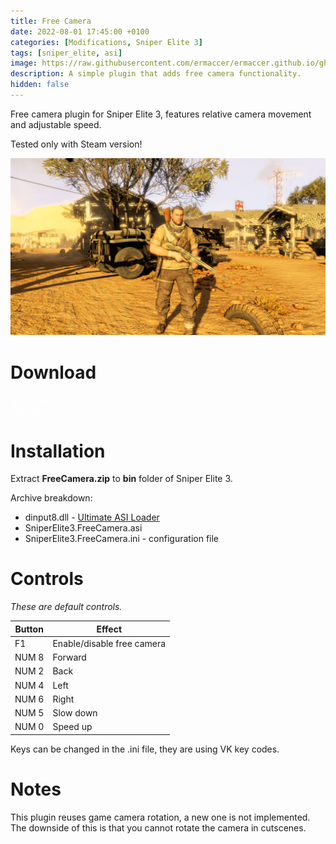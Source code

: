 ```yaml
---
title: Free Camera
date: 2022-08-01 17:45:00 +0100
categories: [Modifications, Sniper Elite 3]
tags: [sniper_elite, asi]   
image: https://raw.githubusercontent.com/ermaccer/ermaccer.github.io/gh-pages/assets/mods/se3/freecam/1.jpg
description: A simple plugin that adds free camera functionality.
hidden: false
---
```


Free camera plugin for Sniper Elite 3, features relative camera movement and adjustable speed.

<div class="alert bg-dark">
    Tested only with Steam version!
</div>


![Preview](https://raw.githubusercontent.com/ermaccer/ermaccer.github.io/gh-pages/assets/mods/se3/freecam/1.jpg)

# Download

<a class="btn btn-block btn-dark bg-dark text-gray btn-lg" style="color: white;" href="https://github.com/ermaccer/SniperElite3.FreeCamera/releases/latest/download/FreeCamera.zip" role="button">
<i class="fas fa-download"></i>
Download
</a>
<br>
<a class="btn btn-block btn-dark bg-dark text-gray btn-lg" style="color: white;" href="https://github.com/ermaccer/SniperElite3.FreeCamera/" role="button">
<i class="fab fa-github"></i>
Source
</a>


# Installation 

Extract **FreeCamera.zip** to **bin** folder of Sniper Elite 3.

Archive breakdown:

 - dinput8.dll - [Ultimate ASI Loader](https://github.com/ThirteenAG/Ultimate-ASI-Loader/)
 - SniperElite3.FreeCamera.asi 
 - SniperElite3.FreeCamera.ini - configuration file



# Controls

*These are default controls.*

| Button | Effect |
| --- | --- |
| F1 | Enable/disable free camera|
| NUM 8 | Forward|
| NUM 2 | Back |
| NUM 4 | Left |
| NUM 6 | Right |
| NUM 5 | Slow down |
| NUM 0 | Speed up|

Keys can be changed in the .ini file, they are using VK key codes.

# Notes
This plugin reuses game camera rotation, a new one is not implemented. The downside of this is that you cannot rotate the camera in cutscenes.
